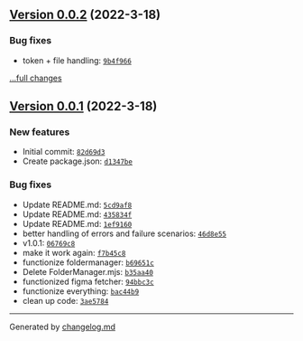 ## [Version 0.0.2](https://github.com/Figicons/cli/releases/tag/v0.0.2) (2022-3-18)

### Bug fixes

- token + file handling: [`9b4f966`](https://github.com/Figicons/cli/commit/9b4f966)

[...full changes](https://github.com/Figicons/cli/compare/v0.0.1...v0.0.2)

## [Version 0.0.1](https://github.com/Figicons/cli/releases/tag/v0.0.1) (2022-3-18)

### New features

- Initial commit: [`82d69d3`](https://github.com/Figicons/cli/commit/82d69d3)
- Create package.json: [`d1347be`](https://github.com/Figicons/cli/commit/d1347be)

### Bug fixes

- Update README.md: [`5cd9af8`](https://github.com/Figicons/cli/commit/5cd9af8)
- Update README.md: [`435834f`](https://github.com/Figicons/cli/commit/435834f)
- Update README.md: [`1ef9160`](https://github.com/Figicons/cli/commit/1ef9160)
- better handling of errors and failure scenarios: [`46d8e55`](https://github.com/Figicons/cli/commit/46d8e55)
- v1.0.1: [`06769c8`](https://github.com/Figicons/cli/commit/06769c8)
- make it work again: [`f7b45c8`](https://github.com/Figicons/cli/commit/f7b45c8)
- functionize foldermanager: [`b69651c`](https://github.com/Figicons/cli/commit/b69651c)
- Delete FolderManager.mjs: [`b35aa40`](https://github.com/Figicons/cli/commit/b35aa40)
- functionized figma fetcher: [`94bbc3c`](https://github.com/Figicons/cli/commit/94bbc3c)
- functionize everything: [`bac44b9`](https://github.com/Figicons/cli/commit/bac44b9)
- clean up code: [`3ae5784`](https://github.com/Figicons/cli/commit/3ae5784)

---

Generated by [changelog.md](https://github.com/egoist/changelog.md)

